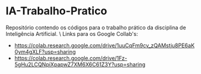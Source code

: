 # IA-Trabalho-Pratico
Repositório contendo os códigos para o trabalho prático da disciplina de Inteligência Artificial. \ 
Links para os Google Collab's: 
- https://colab.research.google.com/drive/1uuCqFm9cv_zQAMstju8PE6aK0ym4gXLF?usp=sharing
- https://colab.research.google.com/drive/1Fz-5gHu2LCQNpiXpapwZ7XM6X6C61Z3Y?usp=sharing
